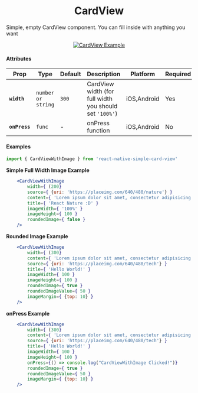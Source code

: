 <h1 align="center">CardView</h1>

<p>Simple, empty CardView component. You can fill inside with anything you want</p>

<p align="center">
<a href="https://s7.postimg.org/77al94x63/Simulator_Screen_Shot_-_i_Phone_7_Plus_-_2018-03-28_at_10.59.24.png">
<img src="https://s7.postimg.org/reo11imyj/Simulator_Screen_Shot_-_i_Phone_7_Plus_-_2018-03-28_at_10.59.24.png" alt="CardView Example" />
</a>
</p>

#### Attributes

  | Prop | Type | Default | Description | Platform | Required |
  |---|---|---|---|---|---|
  |**`width`**|`number or string`| `300` | CardView width (for full width you should set `'100%'`) |iOS,Android| Yes |
  |**`onPress`**|`func`| - | onPress function |iOS,Android| No |

#### Examples

```jsx
import { CardViewWithImage } from 'react-native-simple-card-view'
```

**Simple Full Width Image Example**

```jsx
    <CardViewWithImage
        width={ (200}
        source={ {uri: 'https://placeimg.com/640/480/nature'} }
        content={ 'Lorem ipsum dolor sit amet, consectetur adipisicing elit. At aut distinctio!' }
        title={ 'React Nature :D' }
        imageWidth={ '100%' }
        imageHeight={ 100 }
        roundedImage={ false }
    />
```

**Rounded Image Example**

```jsx
    <CardViewWithImage
        width={ (300}
        content={ 'Lorem ipsum dolor sit amet, consectetur adipisicing elit. At aut distinctio!' }
        source={ {uri: 'https://placeimg.com/640/480/tech'} }
        title={ 'Hello World!' }
        imageWidth={ 100 }
        imageHeight={ 100 }
        roundedImage={ true }
        roundedImageValue={ 50 }
        imageMargin={ {top: 10} }
    />
```

**onPress Example**

```jsx
    <CardViewWithImage
        width={ (300}
        content={ 'Lorem ipsum dolor sit amet, consectetur adipisicing elit. At aut distinctio!' }
        source={ {uri: 'https://placeimg.com/640/480/tech'} }
        title={ 'Hello World!' }
        imageWidth={ 100 }
        imageHeight={ 100 }
        onPress={() => console.log("CardViewWithImage Clicked!")}
        roundedImage={ true }
        roundedImageValue={ 50 }
        imageMargin={ {top: 10} }
    />
```